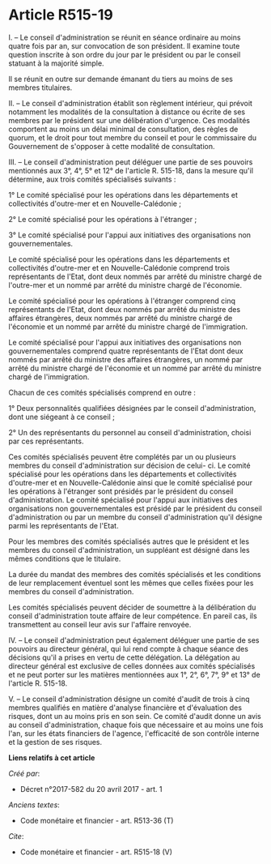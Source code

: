 # Article R515-19

I. – Le conseil d'administration se réunit en séance ordinaire au moins quatre fois par an, sur convocation de son président.
Il examine toute question inscrite à son ordre du jour par le président ou par le conseil statuant à la majorité simple.

Il se réunit en outre sur demande émanant du tiers au moins de ses membres titulaires.

II. – Le conseil d'administration établit son règlement intérieur, qui prévoit notamment les modalités de la consultation à
distance ou écrite de ses membres par le président sur une délibération d'urgence. Ces modalités comportent au moins un délai
minimal de consultation, des règles de quorum, et le droit pour tout membre du conseil et pour le commissaire du Gouvernement
de s'opposer à cette modalité de consultation.

III. – Le conseil d'administration peut déléguer une partie de ses pouvoirs mentionnés aux 3°, 4°, 5° et 12° de l'article R.
515-18, dans la mesure qu'il détermine, aux trois comités spécialisés suivants :

1° Le comité spécialisé pour les opérations dans les départements et collectivités d'outre-mer et en Nouvelle-Calédonie ;

2° Le comité spécialisé pour les opérations à l'étranger ;

3° Le comité spécialisé pour l'appui aux initiatives des organisations non gouvernementales.

Le comité spécialisé pour les opérations dans les départements et collectivités d'outre-mer et en Nouvelle-Calédonie comprend
trois représentants de l'Etat, dont deux nommés par arrêté du ministre chargé de l'outre-mer et un nommé par arrêté du
ministre chargé de l'économie.

Le comité spécialisé pour les opérations à l'étranger comprend cinq représentants de l'Etat, dont deux nommés par arrêté du
ministre des affaires étrangères, deux nommés par arrêté du ministre chargé de l'économie et un nommé par arrêté du ministre
chargé de l'immigration.

Le comité spécialisé pour l'appui aux initiatives des organisations non gouvernementales comprend quatre représentants de
l'Etat dont deux nommés par arrêté du ministre des affaires étrangères, un nommé par arrêté du ministre chargé de l'économie
et un nommé par arrêté du ministre chargé de l'immigration.

Chacun de ces comités spécialisés comprend en outre :

1° Deux personnalités qualifiées désignées par le conseil d'administration, dont une siégeant à ce conseil ;

2° Un des représentants du personnel au conseil d'administration, choisi par ces représentants.

Ces comités spécialisés peuvent être complétés par un ou plusieurs membres du conseil d'administration sur décision de celui-
ci. Le comité spécialisé pour les opérations dans les départements et collectivités d'outre-mer et en Nouvelle-Calédonie
ainsi que le comité spécialisé pour les opérations à l'étranger sont présidés par le président du conseil d'administration.
Le comité spécialisé pour l'appui aux initiatives des organisations non gouvernementales est présidé par le président du
conseil d'administration ou par un membre du conseil d'administration qu'il désigne parmi les représentants de l'Etat.

Pour les membres des comités spécialisés autres que le président et les membres du conseil d'administration, un suppléant est
désigné dans les mêmes conditions que le titulaire.

La durée du mandat des membres des comités spécialisés et les conditions de leur remplacement éventuel sont les mêmes que
celles fixées pour les membres du conseil d'administration.

Les comités spécialisés peuvent décider de soumettre à la délibération du conseil d'administration toute affaire de leur
compétence. En pareil cas, ils transmettent au conseil leur avis sur l'affaire renvoyée.

IV. – Le conseil d'administration peut également déléguer une partie de ses pouvoirs au directeur général, qui lui rend
compte à chaque séance des décisions qu'il a prises en vertu de cette délégation. La délégation au directeur général est
exclusive de celles données aux comités spécialisés et ne peut porter sur les matières mentionnées aux 1°, 2°, 6°, 7°, 9° et
13° de l'article R. 515-18.

V. – Le conseil d'administration désigne un comité d'audit de trois à cinq membres qualifiés en matière d'analyse financière
et d'évaluation des risques, dont un au moins pris en son sein. Ce comité d'audit donne un avis au conseil d'administration,
chaque fois que nécessaire et au moins une fois l'an, sur les états financiers de l'agence, l'efficacité de son contrôle
interne et la gestion de ses risques.

**Liens relatifs à cet article**

_Créé par_:

  - Décret n°2017-582 du 20 avril 2017 - art. 1

_Anciens textes_:

  - Code monétaire et financier - art. R513-36 (T)

_Cite_:

  - Code monétaire et financier - art. R515-18 (V)
